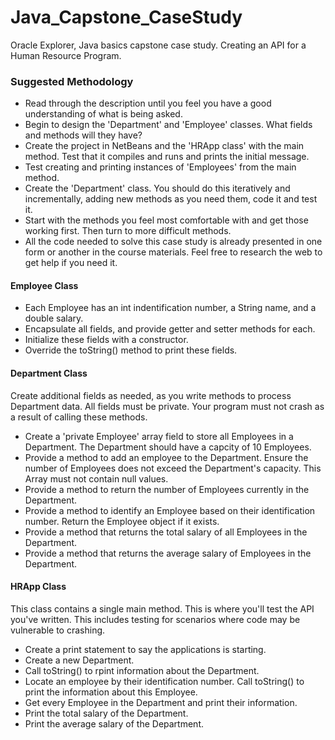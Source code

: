 # Java_Capstone_CaseStudy
Oracle Explorer, Java basics capstone case study. Creating an API for a Human Resource Program.

### Suggested Methodology
- Read through the description until you feel you have a good understanding of what is being asked.
- Begin to design the 'Department' and 'Employee' classes. What fields and methods will they have?
- Create the project in NetBeans and the 'HRApp class' with the main method. Test that it compiles and runs and prints the initial message.
- Test creating and printing instances of 'Employees' from the main method.
- Create the 'Department' class. You should do this iteratively and incrementally, adding new methods as you need them, code it and test it.
- Start with the methods you feel most comfortable with and get those working first. Then turn to more difficult methods. 
- All the code needed to solve this case study is already presented in one form or another in the course materials. Feel free to research the web to get help if you need it.

#### Employee Class
- Each Employee has an int indentification number, a String name, and a double salary.
- Encapsulate all fields, and provide getter and setter methods for each.
- Initialize these fields with a constructor.
- Override the toString() method to print these fields.

#### Department Class
Create additional fields as needed, as you write methods to process Department data. All fields must be private. Your program must not crash as a result of calling these methods.
- Create a 'private Employee' array field to store all Employees in a Department. The Department should have a capcity of 10 Employees.
- Provide a method to add an employee to the Department. Ensure the number of Employees does not exceed the Department's capacity. This Array must not contain null values.
- Provide a method to return the number of Employees currently in the Department.
- Provide a method to identify an Employee based on their identification number. Return the Employee object if it exists.
- Provide a method that returns the total salary of all Employees in the Department.
- Provide a method that returns the average salary of Employees in the Department.

#### HRApp Class
This class contains a single main method. This is where you'll test the API you've written. This includes testing for scenarios where code may be vulnerable to crashing.
- Create a print statement to say the applications is starting.
- Create a new Department.
- Call toString() to rpint information about the Department.
- Locate an employee by their identification number. Call toString() to print the information about this Employee.
- Get every Employee in the Department and print their information.
- Print the total salary of the Department.
- Print the average salary of the Department.
